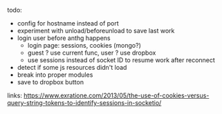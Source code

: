 todo:

- config for hostname instead of port
- experiment with unload/beforeunload to save last work
- login user before anthg happens
	- login page: sessions, cookies (mongo?)
	- guest ? use current func, user ? use dropbox
	- use sessions instead of socket ID to resume work after reconnect
- detect if some js resources didn't load
- break into proper modules
- save to dropbox button


links:
https://www.exratione.com/2013/05/the-use-of-cookies-versus-query-string-tokens-to-identify-sessions-in-socketio/
